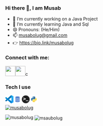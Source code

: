 ### Hi there 👋, I am Musab



- 🔭 I’m currently working on a Java Project
- 🌱 I’m currently learning  Java and Sql
- 😄 Pronouns: (He/Him)
- 📫 musabolug@gmail.com
- 👉 https://bio.link/musabolug

### Connect with me:
[<img height="32" width="32" src="https://unpkg.com/simple-icons@v7/icons/LinkedIn.svg" align="left"  />][LinkedIn]
[<img height="32" width="32" src="https://unpkg.com/simple-icons@v7/icons/Instagram.svg" align="left"  />][Instagtam]
<br />
c

### Tech I use 

<img align="left" alt="Visual Studio Code" width="26px" src="https://raw.githubusercontent.com/github/explore/80688e429a7d4ef2fca1e82350fe8e3517d3494d/topics/visual-studio-code/visual-studio-code.png" />
<img align="left" alt="SQL" width="26px" src="https://raw.githubusercontent.com/github/explore/80688e429a7d4ef2fca1e82350fe8e3517d3494d/topics/sql/sql.png" />
<img align="left" alt="Terminal" width="26px" src="https://raw.githubusercontent.com/github/explore/80688e429a7d4ef2fca1e82350fe8e3517d3494d/topics/terminal/terminal.png" />
<img align="left" alt="Terminal" width="26px" src="https://raw.githubusercontent.com/github/explore/80688e429a7d4ef2fca1e82350fe8e3517d3494d/topics/python/python.png" />



<br />
<p style="width:100%"><a href="https://github.com/ryo-ma/github-profile-trophy"><img src="https://github-profile-trophy.vercel.app/?username=musabolug" alt="musabolug" /></a></p>
<p><img align="left" src="https://github-readme-stats.vercel.app/api/top-langs?username=musabolug_icons=true&locale=en&layout=compact" alt="musabolug" /></p>
<p>&nbsp;<img align="center" src="https://github-readme-stats.vercel.app/api?username=msaubolug&show_icons=true&locale=en" alt="msaubolug" width="50%" /></p><br />
<br />


[LinkedIn]:  https://www.linkedin.com/in/musab-olug-711a58225/
[Instagtam]: https://www.instagram.com/musabolugofficial/
